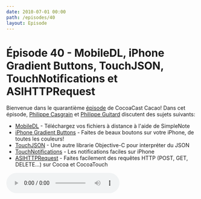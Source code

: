 ```yaml
---
date: 2010-07-01 00:00
path: /episodes/40
layout: Episode
---
```

# Épisode 40 - MobileDL, iPhone Gradient Buttons, TouchJSON, TouchNotifications et ASIHTTPRequest
<p>Bienvenue dans le quarantième <a href="https://cacaocast.com/media/cacaocast_40.mp3" title="CocoaCast Cacao Episode 40">épisode</a> de CocoaCast Cacao! Dans cet épisode, <a href="http://www.twitter.com/philippec" title="Philippe Casgrain sur Twitter">Philippe Casgrain</a> et <a href="http://www.twitter.com/philippeguitard" title="Philippe Guitard sur Twitter">Philippe Guitard</a> discutent des sujets suivants:</p>
<ul><li><a href="http://github.com/scottjacksonx/MobileDL" title="MobileDL">MobileDL</a> - Téléchargez vos fichiers à distance à l'aide de SimpleNote</li>
<li><a href="http://code.google.com/p/iphonegradientbuttons/" title="iPhone Gradient Buttons">iPhone Gradient Buttons</a> - Faites de beaux boutons sur votre iPhone, de toutes les couleurs!</li>
<li><a href="http://code.google.com/p/touchcode/wiki/TouchJSONHowTo" title="TouchJSON">TouchJSON</a> - Une autre librarie Objective-C pour interpréter du JSON</li>
<li><a href="http://www.flickr.com/photos/jwight/4545774789" title="TouchNotifications">TouchNotifications</a> - Les notifications faciles sur iPhone</li>
<li><a href="http://allseeing-i.com/ASIHTTPRequest/" title="ASIHTTPRequest">ASIHTTPRequest</a> - Faites facilement des requêtes HTTP (POST, GET, DELETE&hellip;) sur Cocoa et CocoaTouch</li>
</ul>
<p><audio controls><source src="https://cacaocast.com/media/cacaocast_40.mp3" type="audio/mpeg"><source src="https://cacaocast.com/media/cacaocast_40.mp3" type="audio/mp4">Votre navigateur ne supporte pas l'élément audio / Your browser does not support the audio element.</audio></p>
